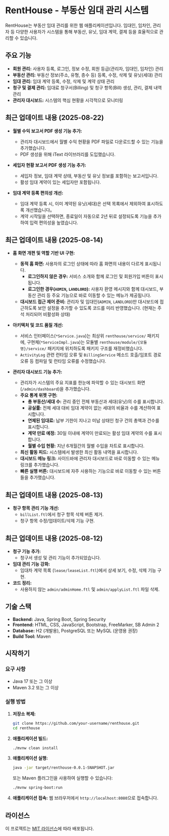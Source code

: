 # RentHouse - 부동산 임대 관리 시스템

RentHouse는 부동산 임대 관리를 위한 웹 애플리케이션입니다. 임대인, 임차인, 관리자 등 다양한 사용자가 시스템을 통해 부동산, 유닛, 임대 계약, 결제 등을 효율적으로 관리할 수 있습니다.

## 주요 기능

- **회원 관리:** 사용자 등록, 로그인, 정보 수정, 회원 등급(관리자, 임대인, 임차인) 관리
- **부동산 관리:** 부동산 정보(주소, 유형, 층수 등) 등록, 수정, 삭제 및 유닛(세대) 관리
- **임대 관리:** 임대 계약 등록, 수정, 삭제 및 계약 상태 관리
- **청구 및 결제 관리:** 임대료 청구서(Billing) 및 청구 항목(Bill) 생성, 관리, 결제 내역 관리
- **관리자 대시보드:** 시스템의 핵심 현황을 시각적으로 모니터링

## 최근 업데이트 내용 (2025-08-22)

- **월별 수익 보고서 PDF 생성 기능 추가:**
    - 관리자 대시보드에서 월별 수익 현황을 PDF 파일로 다운로드할 수 있는 기능을 추가했습니다.
    - PDF 생성을 위해 iText 라이브러리를 도입했습니다.
- **세입자 현황 보고서 PDF 생성 기능 추가:**
    - 세입자 정보, 임대 계약 상태, 부동산 및 유닛 정보를 포함하는 보고서입니다.
    - 활성 임대 계약이 있는 세입자만 포함됩니다.

- **임대 계약 등록 편의성 개선:**
    - 임대 계약 등록 시, 이미 계약된 유닛(세대)은 선택 목록에서 제외하여 표시하도록 개선했습니다。
    - 계약 시작일을 선택하면, 종료일이 자동으로 2년 뒤로 설정되도록 기능을 추가하여 입력 편의성을 높였습니다.

## 최근 업데이트 내용 (2025-08-14)

- **홈 화면 개편 및 역할 기반 UI 구현:**
    - **동적 홈 화면:** 사용자의 로그인 상태에 따라 홈 화면의 내용이 다르게 표시됩니다.
        - **로그인하지 않은 경우:** 서비스 소개와 함께 로그인 및 회원가입 버튼이 표시됩니다.
        - **로그인한 경우(`ADMIN`, `LANDLORD`):** 사용자 환영 메시지와 함께 대시보드, 부동산 관리 등 주요 기능으로 바로 이동할 수 있는 메뉴가 제공됩니다.
    - **대시보드 접근 제어 준비:** 관리자 및 임대인(`ADMIN`, `LANDLORD`)만 대시보드에 접근하도록 보안 설정을 추가할 수 있도록 코드를 미리 반영했습니다. (현재는 주석 처리되어 비활성화 상태)

- **아키텍처 및 코드 품질 개선:**
    - 서비스 인터페이스(`*Service.java`)는 최상위 `renthouse/service/` 패키지에, 구현체(`*ServiceImpl.java`)는 모듈별 `renthouse/module/{모듈명}/service/` 패키지에 위치하도록 패키지 구조를 재정비했습니다.
    - `ActivityLog` 관련 런타임 오류 및 `BillingService` 메소드 호출/임포트 경로 오류 등 컴파일 및 런타임 오류를 수정했습니다.
- **관리자 대시보드 기능 추가:**
    - 관리자가 시스템의 주요 지표를 한눈에 파악할 수 있는 대시보드 화면 (`/admin/dashboard`)을 추가했습니다.
    - **주요 통계 위젯 구현:**
        - **총 부동산/세대 수:** 관리 중인 전체 부동산과 세대(유닛)의 수를 표시합니다.
        - **공실률:** 전체 세대 대비 임대 계약이 없는 세대의 비율과 수를 계산하여 표시합니다.
        - **연체된 임대료:** 납부 기한이 지나고 미납 상태인 청구 건의 총액과 건수를 표시합니다.
        - **계약 만료 예정:** 30일 이내에 계약이 만료되는 활성 임대 계약의 수를 표시합니다.
        - **월별 수입 현황:** 지난 6개월간의 월별 수입을 차트로 표시합니다.
    - **최신 활동 피드:** 시스템에서 발생한 최신 활동 내역을 표시합니다.
    - **대시보드 메뉴 링크:** 사이드바에 관리자 대시보드로 바로 이동할 수 있는 메뉴 링크를 추가했습니다.
    - **빠른 실행 버튼:** 대시보드에 자주 사용하는 기능으로 바로 이동할 수 있는 버튼들을 추가했습니다.

## 최근 업데이트 내용 (2025-08-13)

- **청구 항목 관리 기능 개선:**
    - `billList.ftl`에서 청구 항목 삭제 버튼 제거.
    - 청구 항목 수정/업데이트/삭제 기능 구현.

## 최근 업데이트 내용 (2025-08-12)

- **청구 기능 추가:**
    - 청구서 생성 및 관리 기능이 추가되었습니다.
- **임대 관리 기능 강화:**
    - 임대차 계약 목록 (`lease/leaseList.ftl`)에서 상세 보기, 수정, 삭제 기능 구현.
- **코드 정리:**
    - 사용하지 않는 `admin/adminHome.ftl` 및 `admin/applyList.ftl` 파일 삭제.

## 기술 스택

- **Backend:** Java, Spring Boot, Spring Security
- **Frontend:** HTML, CSS, JavaScript, Bootstrap, FreeMarker, SB Admin 2
- **Database:** H2 (개발용), PostgreSQL 또는 MySQL (운영용 권장)
- **Build Tool:** Maven

## 시작하기

### 요구 사항

- Java 17 또는 그 이상
- Maven 3.2 또는 그 이상

### 실행 방법

1.  **저장소 복제:**
    ```bash
    git clone https://github.com/your-username/renthouse.git
    cd renthouse
    ```

2.  **애플리케이션 빌드:**
    ```bash
    ./mvnw clean install
    ```

3.  **애플리케이션 실행:**
    ```bash
    java -jar target/renthouse-0.0.1-SNAPSHOT.jar
    ```
    또는 Maven 플러그인을 사용하여 실행할 수 있습니다:
    ```bash
    ./mvnw spring-boot:run
    ```

4.  **애플리케이션 접속:**
    웹 브라우저에서 `http://localhost:8080`으로 접속합니다.

## 라이선스

이 프로젝트는 [MIT 라이선스](LICENSE)에 따라 배포됩니다.